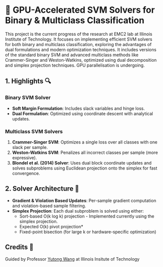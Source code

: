 # 🚀 GPU-Accelerated SVM Solvers for Binary & Multiclass Classification

This project is the current progress of the research at EMC2 lab at Illinois Institute of Technology.  It focuses on implementing efficient SVM solvers for both binary and multiclass classification, exploring the advantages of dual formulations and modern optimization techniques. It includes versions of the standard binary SVM and advanced multiclass methods like Crammer-Singer and Weston-Watkins, optimized using dual decomposition and simplex projection techniques. GPU parallelisation is undergoing.

## 1. Highlights 🔍

### Binary SVM Solver
- **Soft Margin Formulation**: Includes slack variables and hinge loss.
- **Dual Formulation**: Optimized using coordinate descent with analytical updates.

### Multiclass SVM Solvers
1. **Crammer-Singer SVM**: Optimizes a single loss over all classes with one slack per sample.
2. **Weston-Watkins SVM**: Penalizes all incorrect classes per sample (more expressive).
3. **Blondel et al. (2014) Solver**: Uses dual block coordinate updates and solves subproblems using Euclidean projection onto the simplex for fast convergence.

## 2. Solver Architecture 🧠

- **Gradient & Violation Based Updates**: Per-sample gradient computation and violation-based sample filtering.
- **Simplex Projection**: Each dual subproblem is solved using either:
  - Sort-based O(k log k) projection - Implemented currently using the simplex projection.
  - Expected O(k) pivot projection*
  - Fixed-point bisection (for large k or hardware-specific optimization)

## Credits 🙌
Guided by Professor [Yutong Wang](https://yutongwang.me/) at Illinois Insitute of Technology
